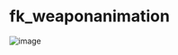 # fk_weaponanimation

![image](https://github.com/FuryKawaiii/fk_weaponanimation/assets/159343824/adb99743-d55f-4e7e-9298-2b7b1412ce7c)
